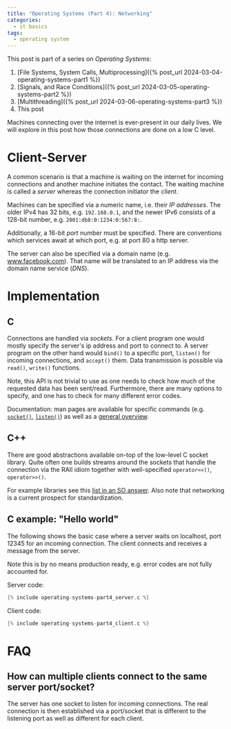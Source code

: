 ```yaml
---
title: "Operating Systems (Part 4): Networking"
categories:
  - it basics
tags:
  - operating system
---
```


This post is part of a series on _Operating Systems_:
1. [File Systems, System Calls, Multiprocessing]({% post_url 2024-03-04-operating-systems-part1 %})
2. [Signals, and Race Conditions]({% post_url 2024-03-05-operating-systems-part2 %})
3. [Multithreading]({% post_url 2024-03-06-operating-systems-part3 %})
4. This post

Machines connecting over the internet is ever-present in our daily lives.
We will explore in this post how those connections are done on a low C level.

# Client-Server

A common scenario is that a machine is waiting on the internet for incoming connections and another machine initiates the contact.
The waiting machine is called a _server_ whereas the connection initiator the _client_.

Machines can be specified via a numeric name, i.e. their _IP addresses_.
The older IPv4 has 32 bits, e.g. `192.168.0.1`, and the newer IPv6 consists of a 128-bit number, e.g. `2001:db8:0:1234:0:567:8:`.

Additionally, a 16-bit _port_ number must be specified.
There are conventions which services await at which port, e.g. at port 80 a http server.

The server can also be specified via a domain name (e.g. www.facebook.com).
That name will be translated to an IP address via the domain name service (_DNS_).

# Implementation

## C

Connections are handled via _sockets_.
For a client program one would mostly specify the server's ip address and port to connect to.
A server program on the other hand would `bind()` to a specific port, `listen()` for incoming connections, and `accept()` them.
Data transmission is possible via `read()`, `write()` functions.

Note, this API is not trivial to use as one needs to check how much of the requested data has been sent/read.
Furthermore, there are many options to specify, and one has to check for many different error codes.

Documentation: man pages are available for specific commands (e.g. [`socket()`](https://www.man7.org/linux/man-pages/man2/socket.2.html), [`listen()`](https://www.man7.org/linux/man-pages/man2/listen.2.html)) as well as a [general overview](https://www.man7.org/linux/man-pages/man7/ip.7.html).

## C++

There are good abstractions available on-top of the low-level C socket library.
Quite often one builds streams around the sockets that handle the connection via the RAII idiom together with well-specified `operator<<()`, `operator>>()`.

For example libraries see this [list in an SO answer](https://stackoverflow.com/questions/118945/best-c-c-network-library).
Also note that networking is a current prospect for standardization.

## C example: "Hello world"

The following shows the basic case where a server waits on localhost, port 12345 for an incoming connection.
The client connects and receives a message from the server.

Note this is by no means production ready, e.g. error codes are not fully accounted for.

Server code:
```c
{% include operating-systems-part4_server.c %}
```

Client code:
```c
{% include operating-systems-part4_client.c %}
```

# FAQ

## How can multiple clients connect to the same server port/socket?

The server has one socket to listen for incoming connections.
The real connection is then established via a port/socket that is different to the listening port as well as different for each client.
